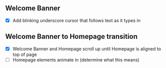 ## Welcome Banner
- [x] Add blinking underscore cursor that follows text as it types in

## Welcome Banner to Homepage transition
- [x] Welcome Banner and Homepage scroll up until Homepage is aligned to top of page
- [ ] Homepage elements animate in (determine what this means)
